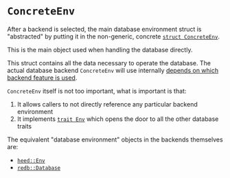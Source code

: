 # `ConcreteEnv`
After a backend is selected, the main database environment struct is "abstracted" by putting it in the non-generic, concrete [`struct ConcreteEnv`](https://doc.cuprate.org/cuprate_database/struct.ConcreteEnv.html).

This is the main object used when handling the database directly.

This struct contains all the data necessary to operate the database.
The actual database backend `ConcreteEnv` will use internally [depends on which backend feature is used](https://github.com/Cuprate/cuprate/blob/0941f68efcd7dfe66124ad0c1934277f47da9090/storage/database/src/backend/mod.rs#L3-L13).

`ConcreteEnv` itself is not too important, what is important is that:
1. It allows callers to not directly reference any particular backend environment
1. It implements [`trait Env`](https://doc.cuprate.org/cuprate_database/trait.Env.html) which opens the door to all the other database traits

The equivalent "database environment" objects in the backends themselves are:
- [`heed::Env`](https://docs.rs/heed/0.20.0/heed/struct.Env.html)
- [`redb::Database`](https://docs.rs/redb/2.1.0/redb/struct.Database.html)